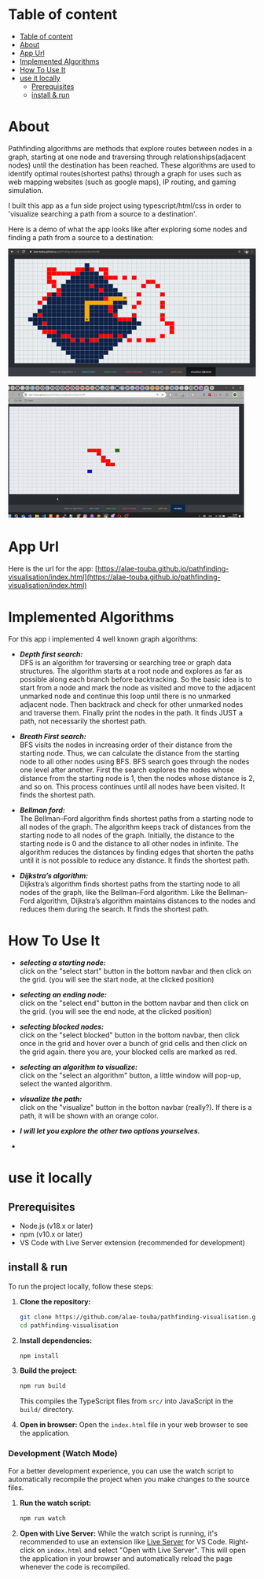 # Table of content

- [Table of content](#table-of-content)
- [About](#about)
- [App Url](#app-url)
- [Implemented Algorithms](#implemented-algorithms)
- [How To Use It](#how-to-use-it)
- [use it locally](#use-it-locally)
  - [Prerequisites](#prerequisites)
  - [install \& run](#install--run)


<a name="about"></a>

# About

Pathfinding algorithms are methods that explore routes between nodes in a graph, starting at one node and traversing through relationships(adjacent nodes) until the destination has been reached. These algorithms are used to identify optimal routes(shortest paths) through a graph for uses such as web mapping websites (such as google maps), IP routing, and gaming simulation.

I built this app as a fun side project using typescript/html/css in order to 'visualize searching a path from a source to a destination'.

Here is a demo of what the app looks like after exploring some nodes and finding a path from a source to a destination:

![App demo](static/images/app-demo.png)


![App demo](static/app.gif)


<a name="app-url"></a>

# App Url

Here is the url for the app: [https://alae-touba.github.io/pathfinding-visualisation/index.html](https://alae-touba.github.io/pathfinding-visualisation/index.html)

<a name="implemented-algorithms"></a>

# Implemented Algorithms

For this app i implemented 4 well known graph algorithms:

-   _**Depth first search:**_\
    DFS is an algorithm for traversing or searching tree or graph data structures. The algorithm starts at a root node and explores as far as possible along each branch before backtracking. So the basic idea is to start from a node and mark the node as visited and move to the adjacent unmarked node and continue this loop until there is no unmarked adjacent node. Then backtrack and check for other unmarked nodes and traverse them. Finally print the nodes in the path.
    It finds JUST a path, not necessarily the shortest path.

*   _**Breath First search:**_\
    BFS visits the nodes in increasing order of their distance from the starting node. Thus, we can calculate the distance from the starting node to all other nodes using BFS.
    BFS search goes through the nodes one level after another. First the search explores the nodes whose distance from the starting node is 1, then the nodes whose distance is 2, and so on. This process continues until all nodes have been visited.
    It finds the shortest path.

*   _**Bellman ford:**_\
    The Bellman–Ford algorithm finds shortest paths from a starting node to all nodes of the graph. The algorithm keeps track of distances from the starting node to all nodes of the graph. Initially, the distance to the starting node is 0 and the distance to all other nodes in infinite. The algorithm reduces the distances by finding edges that shorten the paths until it is not possible to reduce any distance.
    It finds the shortest path.

-   _**Dijkstra’s algorithm:**_\
    Dijkstra’s algorithm finds shortest paths from the starting node to all nodes of the graph, like the Bellman–Ford algorithm. Like the Bellman–Ford algorithm, Dijkstra’s algorithm maintains distances to the nodes and reduces them during the search.
    It finds the shortest path.

<a name="how-to-use-it"></a>

# How To Use It

-   _**selecting a starting node:**_\
    click on the "select start" button in the bottom navbar and then click on the grid. (you will see the start node, at the clicked position)

-   _**selecting an ending node:**_\
    click on the "select end" button in the bottom navbar and then click on the grid. (you will see the end node, at the clicked position)

-   _**selecting blocked nodes:**_\
    click on the "select blocked" button in the bottom navbar, then click once in the grid and hover over a bunch of grid cells and then click on the grid again. there you are, your blocked cells are marked as red.

-   _**selecting an algorithm to visualize:**_\
    click on the "select an algorithm" button, a little window will pop-up, select the wanted algorithm.

-   _**visualize the path:**_\
    click on the "visualize" button in the botton navbar (really?).
    If there is a path, it will be shown with an orange color.

-   _**I will let you explore the other two options yourselves.**_
-   


# use it locally

## Prerequisites

- Node.js (v18.x or later)
- npm (v10.x or later)
- VS Code with Live Server extension (recommended for development)

## install & run

To run the project locally, follow these steps:

1.  **Clone the repository:**
    ```bash
    git clone https://github.com/alae-touba/pathfinding-visualisation.git
    cd pathfinding-visualisation
    ```

2.  **Install dependencies:**
    ```bash
    npm install
    ```

3.  **Build the project:**
    ```bash
    npm run build
    ```
    This compiles the TypeScript files from `src/` into JavaScript in the `build/` directory.

4.  **Open in browser:**
    Open the `index.html` file in your web browser to see the application.

### Development (Watch Mode)

For a better development experience, you can use the watch script to automatically recompile the project when you make changes to the source files.

1.  **Run the watch script:**
    ```bash
    npm run watch
    ```
2.  **Open with Live Server:**
    While the watch script is running, it's recommended to use an extension like [Live Server](https://marketplace.visualstudio.com/items?itemName=ritwickdey.LiveServer) for VS Code. Right-click on `index.html` and select "Open with Live Server". This will open the application in your browser and automatically reload the page whenever the code is recompiled.



